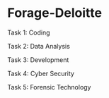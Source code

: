 # Forage-Deloitte

Task 1: Coding

Task 2: Data Analysis

Task 3: Development

Task 4: Cyber Security

Task 5: Forensic Technology
